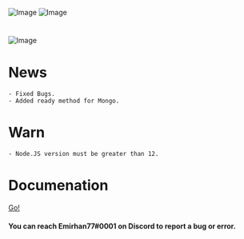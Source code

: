 ![Image](https://img.shields.io/npm/v/erax.db?color=%2351F9C0&label=erax.db)
![Image](https://img.shields.io/npm/dt/erax.db.svg?color=%2351FC0&maxAge=3600)

#

![Image](https://nodei.co/npm/erax.db.png?downloads=true&downloadRank=true&stars=true)

# News

```npm
- Fixed Bugs.
- Added ready method for Mongo.
```

# Warn

```npm
- Node.JS version must be greater than 12.
```

# Documenation
<a href="https://eraxdb.js.org/documentation/">Go!</a>

#### You can reach Emirhan77#0001 on Discord to report a bug or error.
